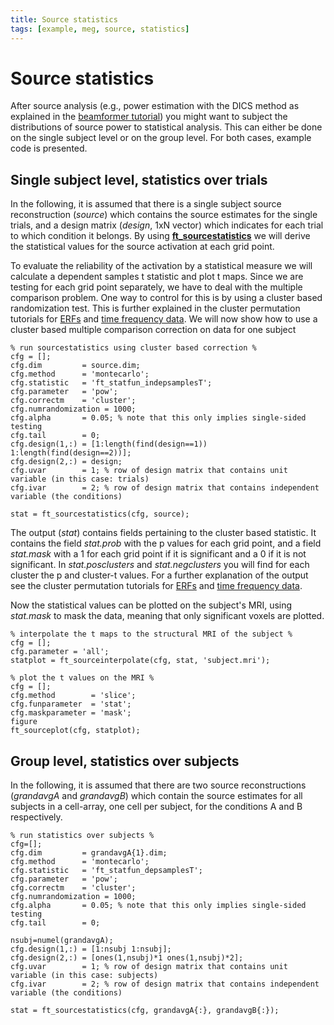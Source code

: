 ```yaml
---
title: Source statistics
tags: [example, meg, source, statistics]
---
```


# Source statistics

After source analysis (e.g., power estimation with the DICS method as explained in the [beamformer tutorial](/tutorial/beamformer)) you might want to subject the distributions of source power to statistical analysis. This can either be done on the single subject level or on the group level. For both cases, example code is presented.

## Single subject level, statistics over trials

In the following, it is assumed that there is a single subject source reconstruction (_source_) which contains the source estimates for the single trials, and a design matrix (_design_, 1xN vector) which indicates for each trial to which condition it belongs. By using **[ft_sourcestatistics](/reference/ft_sourcestatistics)** we will derive the statistical values for the source activation at each grid point.

To evaluate the reliability of the activation by a statistical measure we will calculate a dependent samples t statistic and plot t maps. Since we are testing for each grid point separately, we have to deal with the multiple comparison problem. One way to control for this is by using a cluster based randomization test. This is further explained in the cluster permutation tutorials for [ERFs](/tutorial/cluster_permutation_timelock) and [time frequency data](/tutorial/cluster_permutation_freq). We will now show how to use a cluster based multiple comparison correction on data for one subject

    % run sourcestatistics using cluster based correction %
    cfg = [];
    cfg.dim         = source.dim;
    cfg.method      = 'montecarlo';
    cfg.statistic   = 'ft_statfun_indepsamplesT';
    cfg.parameter   = 'pow';
    cfg.correctm    = 'cluster';
    cfg.numrandomization = 1000;
    cfg.alpha       = 0.05; % note that this only implies single-sided testing
    cfg.tail        = 0;
    cfg.design(1,:) = [1:length(find(design==1)) 1:length(find(design==2))];
    cfg.design(2,:) = design;
    cfg.uvar        = 1; % row of design matrix that contains unit variable (in this case: trials)
    cfg.ivar        = 2; % row of design matrix that contains independent variable (the conditions)

    stat = ft_sourcestatistics(cfg, source);

The output (_stat_) contains fields pertaining to the cluster based statistic. It contains the field _stat.prob_ with the p values for each grid point, and a field _stat.mask_ with a 1 for each grid point if it is significant and a 0 if it is not significant. In _stat.posclusters_ and _stat.negclusters_ you will find for each cluster the p and cluster-t values. For a further explanation of the output see the cluster permutation tutorials for [ERFs](/tutorial/cluster_permutation_timelock) and [time frequency data](/tutorial/cluster_permutation_freq).

Now the statistical values can be plotted on the subject's MRI, using _stat.mask_ to mask the data, meaning that only significant voxels are plotted.

    % interpolate the t maps to the structural MRI of the subject %
    cfg = [];
    cfg.parameter = 'all';
    statplot = ft_sourceinterpolate(cfg, stat, 'subject.mri');

    % plot the t values on the MRI %
    cfg = [];
    cfg.method        = 'slice';
    cfg.funparameter  = 'stat';
    cfg.maskparameter = 'mask';
    figure
    ft_sourceplot(cfg, statplot);

## Group level, statistics over subjects

In the following, it is assumed that there are two source reconstructions (_grandavgA_ and _grandavgB_) which contain the source estimates for all subjects in a cell-array, one cell per subject, for the conditions A and B respectively.

    % run statistics over subjects %
    cfg=[];
    cfg.dim         = grandavgA{1}.dim;
    cfg.method      = 'montecarlo';
    cfg.statistic   = 'ft_statfun_depsamplesT';
    cfg.parameter   = 'pow';
    cfg.correctm    = 'cluster';
    cfg.numrandomization = 1000;
    cfg.alpha       = 0.05; % note that this only implies single-sided testing
    cfg.tail        = 0;

    nsubj=numel(grandavgA);
    cfg.design(1,:) = [1:nsubj 1:nsubj];
    cfg.design(2,:) = [ones(1,nsubj)*1 ones(1,nsubj)*2];
    cfg.uvar        = 1; % row of design matrix that contains unit variable (in this case: subjects)
    cfg.ivar        = 2; % row of design matrix that contains independent variable (the conditions)

    stat = ft_sourcestatistics(cfg, grandavgA{:}, grandavgB{:});
